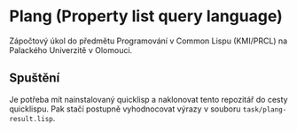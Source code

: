 # Plang (Property list query language)

Zápočtový úkol do předmětu Programování v Common Lispu (KMI/PRCL) na Palackého
Univerzitě v Olomouci.

## Spuštění

Je potřeba mít nainstalovaný quicklisp a naklonovat tento repozitář do cesty
quicklispu. Pak stačí postupně vyhodnocovat výrazy v souboru
`task/plang-result.lisp`.
